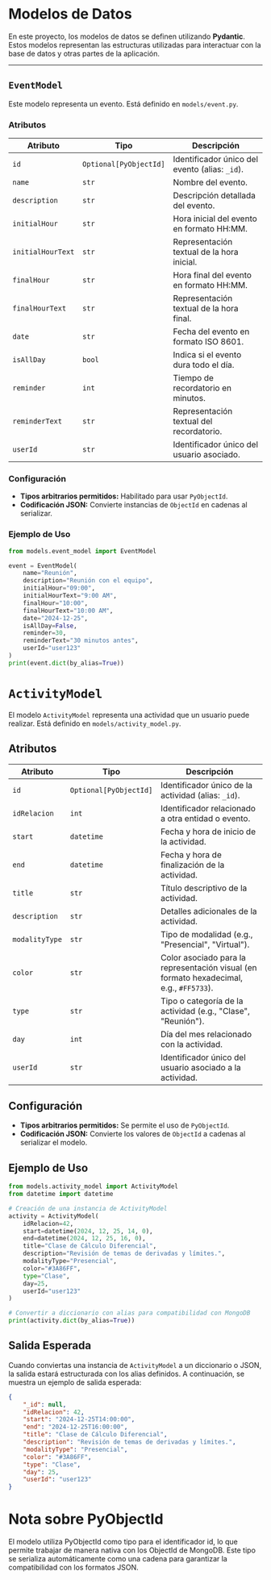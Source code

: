 # Modelos de Datos

En este proyecto, los modelos de datos se definen utilizando **Pydantic**. Estos modelos representan las estructuras utilizadas para interactuar con la base de datos y otras partes de la aplicación.

---

## `EventModel`

Este modelo representa un evento. Está definido en `models/event.py`.

### Atributos

| Atributo          | Tipo              | Descripción                                      |
|--------------------|-------------------|--------------------------------------------------|
| `id`              | `Optional[PyObjectId]` | Identificador único del evento (alias: `_id`). |
| `name`            | `str`             | Nombre del evento.                              |
| `description`     | `str`             | Descripción detallada del evento.               |
| `initialHour`     | `str`             | Hora inicial del evento en formato HH:MM.       |
| `initialHourText` | `str`             | Representación textual de la hora inicial.      |
| `finalHour`       | `str`             | Hora final del evento en formato HH:MM.         |
| `finalHourText`   | `str`             | Representación textual de la hora final.        |
| `date`            | `str`             | Fecha del evento en formato ISO 8601.           |
| `isAllDay`        | `bool`            | Indica si el evento dura todo el día.           |
| `reminder`        | `int`             | Tiempo de recordatorio en minutos.              |
| `reminderText`    | `str`             | Representación textual del recordatorio.        |
| `userId`          | `str`             | Identificador único del usuario asociado.       |

### Configuración

- **Tipos arbitrarios permitidos:** Habilitado para usar `PyObjectId`.
- **Codificación JSON:** Convierte instancias de `ObjectId` en cadenas al serializar.

### Ejemplo de Uso

```python
from models.event_model import EventModel

event = EventModel(
    name="Reunión",
    description="Reunión con el equipo",
    initialHour="09:00",
    initialHourText="9:00 AM",
    finalHour="10:00",
    finalHourText="10:00 AM",
    date="2024-12-25",
    isAllDay=False,
    reminder=30,
    reminderText="30 minutos antes",
    userId="user123"
)
print(event.dict(by_alias=True))
```

# `ActivityModel`

El modelo `ActivityModel` representa una actividad que un usuario puede realizar. Está definido en `models/activity_model.py`.

## Atributos

| Atributo          | Tipo              | Descripción                                      |
|--------------------|-------------------|--------------------------------------------------|
| `id`              | `Optional[PyObjectId]` | Identificador único de la actividad (alias: `_id`). |
| `idRelacion`      | `int`             | Identificador relacionado a otra entidad o evento. |
| `start`           | `datetime`        | Fecha y hora de inicio de la actividad.         |
| `end`             | `datetime`        | Fecha y hora de finalización de la actividad.   |
| `title`           | `str`             | Título descriptivo de la actividad.             |
| `description`     | `str`             | Detalles adicionales de la actividad.           |
| `modalityType`    | `str`             | Tipo de modalidad (e.g., "Presencial", "Virtual"). |
| `color`           | `str`             | Color asociado para la representación visual (en formato hexadecimal, e.g., `#FF5733`). |
| `type`            | `str`             | Tipo o categoría de la actividad (e.g., "Clase", "Reunión"). |
| `day`             | `int`             | Día del mes relacionado con la actividad.       |
| `userId`          | `str`             | Identificador único del usuario asociado a la actividad. |

## Configuración

- **Tipos arbitrarios permitidos:** Se permite el uso de `PyObjectId`.
- **Codificación JSON:** Convierte los valores de `ObjectId` a cadenas al serializar el modelo.

## Ejemplo de Uso

```python
from models.activity_model import ActivityModel
from datetime import datetime

# Creación de una instancia de ActivityModel
activity = ActivityModel(
    idRelacion=42,
    start=datetime(2024, 12, 25, 14, 0),
    end=datetime(2024, 12, 25, 16, 0),
    title="Clase de Cálculo Diferencial",
    description="Revisión de temas de derivadas y límites.",
    modalityType="Presencial",
    color="#3A86FF",
    type="Clase",
    day=25,
    userId="user123"
)

# Convertir a diccionario con alias para compatibilidad con MongoDB
print(activity.dict(by_alias=True))
```

## Salida Esperada

Cuando conviertas una instancia de `ActivityModel` a un diccionario o JSON, la salida estará estructurada con los alias definidos. A continuación, se muestra un ejemplo de salida esperada:

```json
{
    "_id": null,
    "idRelacion": 42,
    "start": "2024-12-25T14:00:00",
    "end": "2024-12-25T16:00:00",
    "title": "Clase de Cálculo Diferencial",
    "description": "Revisión de temas de derivadas y límites.",
    "modalityType": "Presencial",
    "color": "#3A86FF",
    "type": "Clase",
    "day": 25,
    "userId": "user123"
}
```


# Nota sobre PyObjectId

El modelo utiliza PyObjectId como tipo para el identificador id, lo que permite trabajar de manera nativa con los ObjectId de MongoDB. Este tipo se serializa automáticamente como una cadena para garantizar la compatibilidad con los formatos JSON.